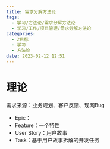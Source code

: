 ```yaml
---
title: 需求分解方法论
tags:
  - 学习/方法论/需求分解方法论
  - 学习/工作/项目管理/需求分解方法论
categories:
  - 2目标
  - 学习
  - 方法论
date: 2023-02-12 12:51
---
```

# 理论

需求来源：业务规划、客户反馈、现网Bug

- Epic：
- Feature：一个特性
- User Story：用户故事
- Task：基于用户故事拆解的开发任务


